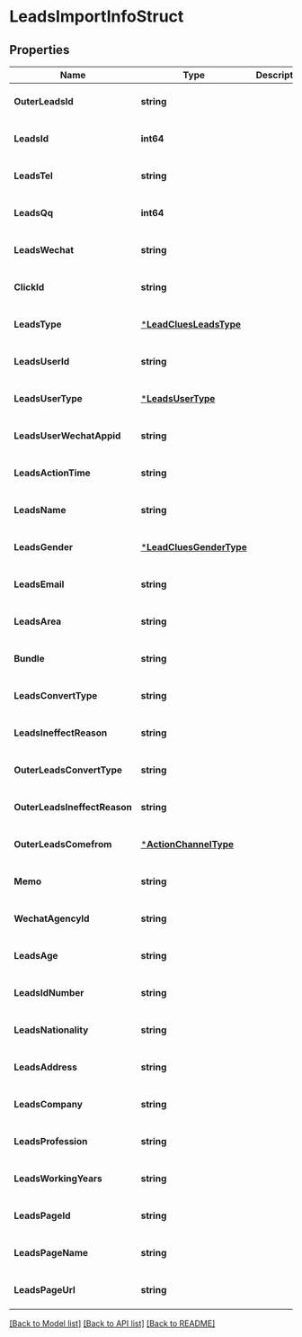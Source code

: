 # LeadsImportInfoStruct

## Properties
Name | Type | Description | Notes
------------ | ------------- | ------------- | -------------
**OuterLeadsId** | **string** |  | [optional] [default to null]
**LeadsId** | **int64** |  | [optional] [default to null]
**LeadsTel** | **string** |  | [optional] [default to null]
**LeadsQq** | **int64** |  | [optional] [default to null]
**LeadsWechat** | **string** |  | [optional] [default to null]
**ClickId** | **string** |  | [optional] [default to null]
**LeadsType** | [***LeadCluesLeadsType**](LeadCluesLeadsType.md) |  | [optional] [default to null]
**LeadsUserId** | **string** |  | [optional] [default to null]
**LeadsUserType** | [***LeadsUserType**](LeadsUserType.md) |  | [optional] [default to null]
**LeadsUserWechatAppid** | **string** |  | [optional] [default to null]
**LeadsActionTime** | **string** |  | [optional] [default to null]
**LeadsName** | **string** |  | [optional] [default to null]
**LeadsGender** | [***LeadCluesGenderType**](LeadCluesGenderType.md) |  | [optional] [default to null]
**LeadsEmail** | **string** |  | [optional] [default to null]
**LeadsArea** | **string** |  | [optional] [default to null]
**Bundle** | **string** |  | [optional] [default to null]
**LeadsConvertType** | **string** |  | [optional] [default to null]
**LeadsIneffectReason** | **string** |  | [optional] [default to null]
**OuterLeadsConvertType** | **string** |  | [optional] [default to null]
**OuterLeadsIneffectReason** | **string** |  | [optional] [default to null]
**OuterLeadsComefrom** | [***ActionChannelType**](ActionChannelType.md) |  | [optional] [default to null]
**Memo** | **string** |  | [optional] [default to null]
**WechatAgencyId** | **string** |  | [optional] [default to null]
**LeadsAge** | **string** |  | [optional] [default to null]
**LeadsIdNumber** | **string** |  | [optional] [default to null]
**LeadsNationality** | **string** |  | [optional] [default to null]
**LeadsAddress** | **string** |  | [optional] [default to null]
**LeadsCompany** | **string** |  | [optional] [default to null]
**LeadsProfession** | **string** |  | [optional] [default to null]
**LeadsWorkingYears** | **string** |  | [optional] [default to null]
**LeadsPageId** | **string** |  | [optional] [default to null]
**LeadsPageName** | **string** |  | [optional] [default to null]
**LeadsPageUrl** | **string** |  | [optional] [default to null]

[[Back to Model list]](../README.md#documentation-for-models) [[Back to API list]](../README.md#documentation-for-api-endpoints) [[Back to README]](../README.md)


